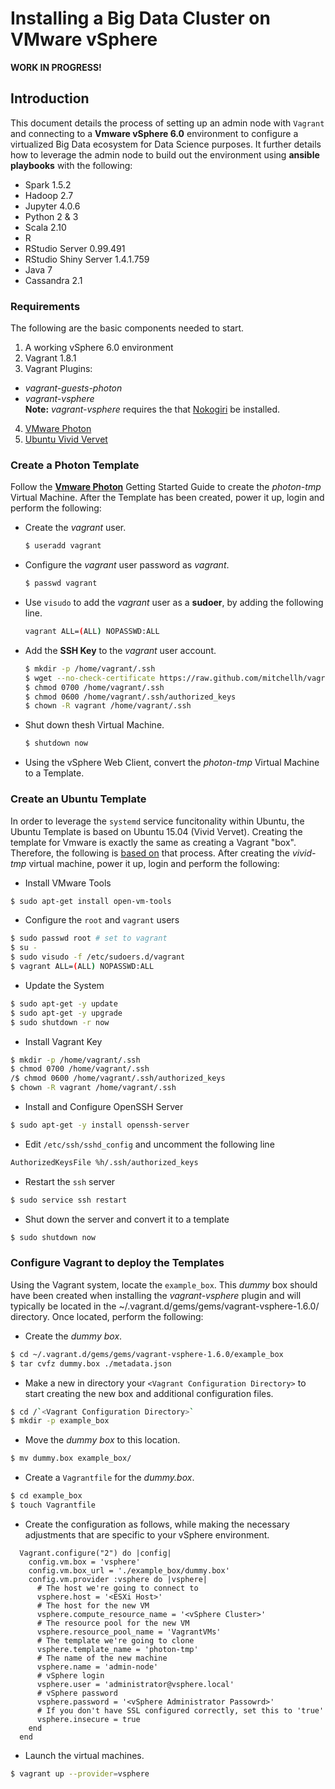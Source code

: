 # Installing a Big Data Cluster on VMware vSphere
__WORK IN PROGRESS!__  
## Introduction
This document details the process of setting up an admin node with `Vagrant` and connecting to a __Vmware vSphere 6.0__ environment to configure a virtualized Big Data ecosystem for Data Science purposes. It further details how to leverage the admin node to build out the environment using __ansible playbooks__ with the following:
- Spark 1.5.2
- Hadoop 2.7
- Jupyter 4.0.6
- Python 2 & 3
- Scala 2.10
- R
- RStudio Server 0.99.491
- RStudio Shiny Server 1.4.1.759
- Java 7
- Cassandra 2.1

### Requirements
The following are the basic components needed to start. 
1. A working vSphere 6.0 environment
2. Vagrant 1.8.1
3. Vagrant Plugins:
  - _vagrant-guests-photon_
  - _vagrant-vsphere_  
    __Note:__ _vagrant-vsphere_ requires the that [Nokogiri](http://www.nokogiri.org/tutorials/installing_nokogiri.html) be installed.
4. [VMware Photon](https://vmware.github.io/photon/assets/files/getting_started_with_photon_on_vsphere.pdf)
5. [Ubuntu Vivid Vervet](http://releases.ubuntu.com/vivid)

### Create a Photon Template  
Follow the __[Vmware Photon](https://vmware.github.io/photon/assets/files/getting_started_with_photon_on_vsphere.pdf)__ Getting Started Guide to create the *photon-tmp* Virtual Machine. After the Template has been created, power it up, login and perform the following:  
- Create the *vagrant* user.
  ```sh
  $ useradd vagrant
  ```
- Configure the *vagrant* user password as *vagrant*.
  ```sh
  $ passwd vagrant
  ```
- Use `visudo` to add the *vagrant* user as a __sudoer__, by adding the following line.
  ```sh
  vagrant ALL=(ALL) NOPASSWD:ALL
  ```
- Add the __SSH Key__ to the *vagrant* user account.
  ```sh
  $ mkdir -p /home/vagrant/.ssh
  $ wget --no-check-certificate https://raw.github.com/mitchellh/vagrant/master/keys/vagrant.pub -O /home/vagrant/.ssh/authorized_keys
  $ chmod 0700 /home/vagrant/.ssh
  $ chmod 0600 /home/vagrant/.ssh/authorized_keys
  $ chown -R vagrant /home/vagrant/.ssh
  ```
- Shut down thesh Virtual Machine.
  ```sh
  $ shutdown now
  ```
- Using the vSphere Web Client, convert the *photon-tmp* Virtual Machine to a Template.

### Create an Ubuntu Template  
In order to leverage the `systemd` service funcitonality within Ubuntu, the Ubuntu Template is based on Ubuntu 15.04 (Vivid Vervet). Creating the template for Vmware is exactly the same as creating a Vagrant "box". Therefore, the following is [based on](https://blog.engineyard.com/2014/building-a-vagrant-box) that process. After creating the *vivid-tmp* virtual machine, power it up, login and perform the following:  
- Install VMware Tools
```sh
$ sudo apt-get install open-vm-tools
```
- Configure the `root` and `vagrant` users
```sh
$ sudo passwd root # set to vagrant
$ su -
$ sudo visudo -f /etc/sudoers.d/vagrant
$ vagrant ALL=(ALL) NOPASSWD:ALL
```
- Update the System
```sh
$ sudo apt-get -y update
$ sudo apt-get -y upgrade
$ sudo shutdown -r now
```
- Install Vagrant Key
```sh
$ mkdir -p /home/vagrant/.ssh
$ chmod 0700 /home/vagrant/.ssh
/$ chmod 0600 /home/vagrant/.ssh/authorized_keys
$ chown -R vagrant /home/vagrant/.ssh
```
- Install and Configure OpenSSH Server
```sh
$ sudo apt-get -y install openssh-server
```
- Edit `/etc/ssh/sshd_config` and uncomment the following line
```sh
AuthorizedKeysFile %h/.ssh/authorized_keys
```
- Restart the `ssh` server
```sh
$ sudo service ssh restart
```
- Shut down the server and convert it to a template
```sh
$ sudo shutdown now
```
### Configure Vagrant to deploy the Templates
Using the Vagrant system, locate the `example_box`. This *dummy* box should have been created when installing the _vagrant-vsphere_ plugin and will typically be located in the ~/.vagrant.d/gems/gems/vagrant-vsphere-1.6.0/ directory. Once located, perform the following:  
- Create the _dummy box_.
```sh
$ cd ~/.vagrant.d/gems/gems/vagrant-vsphere-1.6.0/example_box
$ tar cvfz dummy.box ./metadata.json
```
- Make a new in directory your `<Vagrant Configuration Directory>` to start creating the new box and additional configuration files.
```sh
$ cd /`<Vagrant Configuration Directory>`
$ mkdir -p example_box
```
- Move the *dummy box* to this location.
```sh
$ mv dummy.box example_box/
```
- Create a `Vagrantfile` for the *dummy.box*.
```sh
$ cd example_box
$ touch Vagrantfile
```
- Create the configuration as follows, while making the necessary adjustments that are specific to your vSphere environment.
```
  Vagrant.configure("2") do |config|
    config.vm.box = 'vsphere'
    config.vm.box_url = './example_box/dummy.box'
    config.vm.provider :vsphere do |vsphere|
      # The host we're going to connect to
      vsphere.host = '<ESXi Host>'
      # The host for the new VM
      vsphere.compute_resource_name = '<vSphere Cluster>'
      # The resource pool for the new VM
      vsphere.resource_pool_name = 'VagrantVMs'
      # The template we're going to clone
      vsphere.template_name = 'photon-tmp'
      # The name of the new machine
      vsphere.name = 'admin-node'
      # vSphere login
      vsphere.user = 'administrator@vsphere.local' 
      # vSphere password
      vsphere.password = '<vSphere Administrator Passowrd>'
      # If you don't have SSL configured correctly, set this to 'true'
      vsphere.insecure = true
    end
  end
```
- Launch the virtual machines.
```sh
$ vagrant up --provider=vsphere
```
